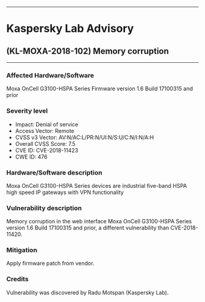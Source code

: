 ***

# Kaspersky Lab Advisory

## (KL-MOXA-2018-102) Memory corruption

***


### Affected Hardware/Software
Moxa OnCell G3100-HSPA Series Firmware version 1.6 Build 17100315 and prior

### Severity level
* Impact: Denial of service
* Access Vector: Remote
* CVSS v3 Vector: AV:N/AC:L/PR:N/UI:N/S:U/C:N/I:N/A:H
* Overall CVSS Score: 7.5
* CVE ID: CVE-2018-11423
* CWE ID: 476

### Hardware/Software description
Moxa OnCell G3100-HSPA Series devices are industrial five-band HSPA high speed IP gateways with VPN functionality

### Vulnerability description
Memory corruption in the web interface Moxa OnCell G3100-HSPA Series version 1.6 Build 17100315 and prior, a different vulnerability than CVE-2018-11420.

### Mitigation
Apply firmware patch from vendor.

### Credits
Vulnerability was discovered by Radu Motspan (Kaspersky Lab).
